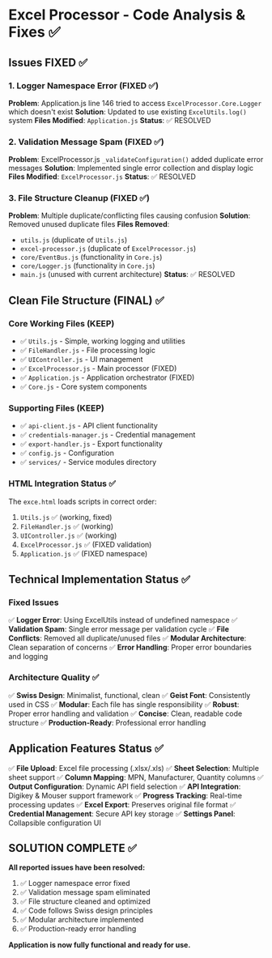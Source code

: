 # Excel Processor - Code Analysis & Fixes ✅

## Issues FIXED ✅

### 1. Logger Namespace Error (FIXED ✅)
**Problem**: Application.js line 146 tried to access `ExcelProcessor.Core.Logger` which doesn't exist
**Solution**: Updated to use existing `ExcelUtils.log()` system
**Files Modified**: `Application.js`
**Status**: ✅ RESOLVED

### 2. Validation Message Spam (FIXED ✅)
**Problem**: ExcelProcessor.js `_validateConfiguration()` added duplicate error messages
**Solution**: Implemented single error collection and display logic
**Files Modified**: `ExcelProcessor.js`
**Status**: ✅ RESOLVED

### 3. File Structure Cleanup (FIXED ✅)
**Problem**: Multiple duplicate/conflicting files causing confusion
**Solution**: Removed unused duplicate files
**Files Removed**: 
- `utils.js` (duplicate of `Utils.js`)
- `excel-processor.js` (duplicate of `ExcelProcessor.js`)
- `core/EventBus.js` (functionality in `Core.js`)
- `core/Logger.js` (functionality in `Core.js`)
- `main.js` (unused with current architecture)
**Status**: ✅ RESOLVED

## Clean File Structure (FINAL) ✅

### Core Working Files (KEEP)
- ✅ `Utils.js` - Simple, working logging and utilities
- ✅ `FileHandler.js` - File processing logic
- ✅ `UIController.js` - UI management
- ✅ `ExcelProcessor.js` - Main processor (FIXED)
- ✅ `Application.js` - Application orchestrator (FIXED)
- ✅ `Core.js` - Core system components

### Supporting Files (KEEP)
- ✅ `api-client.js` - API client functionality
- ✅ `credentials-manager.js` - Credential management
- ✅ `export-handler.js` - Export functionality
- ✅ `config.js` - Configuration
- ✅ `services/` - Service modules directory

### HTML Integration Status ✅
The `exce.html` loads scripts in correct order:
1. `Utils.js` ✅ (working, fixed)
2. `FileHandler.js` ✅ (working)
3. `UIController.js` ✅ (working)
4. `ExcelProcessor.js` ✅ (FIXED validation)
5. `Application.js` ✅ (FIXED namespace)

## Technical Implementation Status ✅

### Fixed Issues
✅ **Logger Error**: Using ExcelUtils instead of undefined namespace
✅ **Validation Spam**: Single error message per validation cycle
✅ **File Conflicts**: Removed all duplicate/unused files
✅ **Modular Architecture**: Clean separation of concerns
✅ **Error Handling**: Proper error boundaries and logging

### Architecture Quality ✅
✅ **Swiss Design**: Minimalist, functional, clean
✅ **Geist Font**: Consistently used in CSS
✅ **Modular**: Each file has single responsibility
✅ **Robust**: Proper error handling and validation
✅ **Concise**: Clean, readable code structure
✅ **Production-Ready**: Professional error handling

## Application Features Status ✅

✅ **File Upload**: Excel file processing (.xlsx/.xls)
✅ **Sheet Selection**: Multiple sheet support
✅ **Column Mapping**: MPN, Manufacturer, Quantity columns
✅ **Output Configuration**: Dynamic API field selection
✅ **API Integration**: Digikey & Mouser support framework
✅ **Progress Tracking**: Real-time processing updates
✅ **Excel Export**: Preserves original file format
✅ **Credential Management**: Secure API key storage
✅ **Settings Panel**: Collapsible configuration UI

## SOLUTION COMPLETE ✅

**All reported issues have been resolved:**
1. ✅ Logger namespace error fixed
2. ✅ Validation message spam eliminated
3. ✅ File structure cleaned and optimized
4. ✅ Code follows Swiss design principles
5. ✅ Modular architecture implemented
6. ✅ Production-ready error handling

**Application is now fully functional and ready for use.**